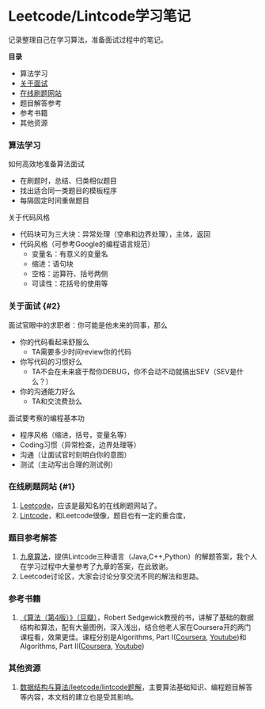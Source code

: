 # Leetcode/Lintcode学习笔记

记录整理自己在学习算法，准备面试过程中的笔记。

**目录**

* 算法学习
* [关于面试](#2)
* [在线刷题网站](#1)
* 题目解答参考
* 参考书籍
* 其他资源

### 算法学习

如何高效地准备算法面试

* 在刷题时，总结、归类相似题目
* 找出适合同一类题目的模板程序
* 每隔固定时间重做题目

关于代码风格

* 代码块可为三大块：异常处理（空串和边界处理），主体，返回
* 代码风格（可参考Google的编程语言规范）
  * 变量名：有意义的变量名
  * 缩进：语句块
  * 空格：运算符、括号两侧
  * 可读性：花括号的使用等


### 关于面试 {#2}

面试官眼中的求职者：你可能是他未来的同事，那么

* 你的代码看起来舒服么
  * TA需要多少时间review你的代码
* 你写代码的习惯好么
  * TA不会在未来疲于帮你DEBUG，你不会动不动就搞出SEV（SEV是什么？）
* 你的沟通能力好么
  * TA和交流费劲么


面试要考察的编程基本功

* 程序风格（缩进，括号，变量名等）
* Coding习惯（异常检查，边界处理等）
* 沟通（让面试官时刻明白你的意图）
* 测试（主动写出合理的测试例）

### 在线刷题网站 {#1}

1. [Leetcode](https://leetcode.com/)，应该是最知名的在线刷题网站了。
2. [Lintcode](http://www.lintcode.com/)，和Leetcode很像，题目也有一定的重合度，

### 题目参考解答

1. [九章算法](http://www.jiuzhang.com/solutions/)，提供Lintcode三种语言（Java,C++,Python）的解题答案，我个人在学习过程中大量参考了九章的答案，在此致谢。
2. Leetcode讨论区，大家会讨论分享交流不同的解法和思路。

### 参考书籍

1. [《算法（第4版）》（豆瓣）](https://book.douban.com/subject/19952400/)，Robert Sedgewick教授的书，讲解了基础的数据结构和算法，配有大量图例，深入浅出，结合他老人家在Coursera开的两门课程看，效果更佳。课程分别是Algorithms, Part I\([Coursera](https://www.coursera.org/learn/introduction-to-algorithms), [Youtube](https://www.youtube.com/playlist?list=PLUX6FBiUa2g4YWs6HkkCpXL6ru02i7y3Q)\)和Algorithms, Part II\([Coursera](https://www.coursera.org/learn/java-data-structures-algorithms-2), [Youtube](https://www.youtube.com/playlist?list=PLqD_OdMOd_6YixsHkd9f4sNdof4IhIima)\)

### 其他资源

1. [数据结构与算法/leetcode/lintcode题解](http://algorithm.yuanbin.me/)，主要算法基础知识、编程题目解答等内容，本文档的建立也是受其影响。

